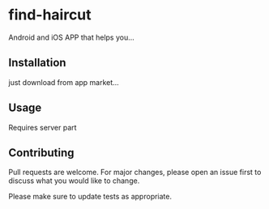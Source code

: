 # find-haircut
Android and iOS APP that helps you...

## Installation

just download from app market...

## Usage
Requires server part

## Contributing
Pull requests are welcome. For major changes, please open an issue first to discuss what you would like to change.

Please make sure to update tests as appropriate.
